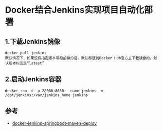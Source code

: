 # Docker结合Jenkins实现项目自动化部署

## 1.下载Jenkins镜像

```
docker pull jenkins
默认情况下，如果没有指定版本号和前缀的话，默认都是到Docker Hub官方去下载镜像的，默认版本标签是“latest”
```



## 2.启动Jenkins容器
```
docker run -d -p 28080:8080 --name jenkins -v /opt/jenkins:/var/jenkins_home jenkins

```







## 参考
- [docker-jenkins-springboot-maven-deploy](https://www.yuque.com/zhoubang/docker/docker-jenkins-springboot-maven-deploy)

